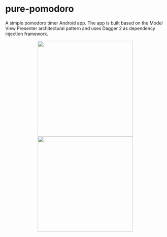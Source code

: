 # pure-pomodoro
A simple pomodoro timer Android app. The app is built based on the Model View Presenter architectural pattern and uses Dagger 2 as dependency injection framework.

<p align="middle">
  <img src="images/device-MainActivity.png" width=300>
  <img src="images/device-SettingsActivity.png" width=300>
</p>